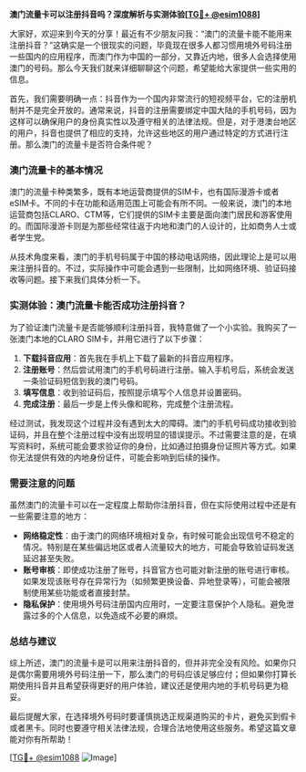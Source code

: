 **澳门流量卡可以注册抖音吗？深度解析与实测体验[[TG💪+ @esim1088](https://t.me/s/esim1088)]**

大家好，欢迎来到今天的分享！最近有不少朋友问我：“澳门的流量卡能不能用来注册抖音？”这确实是一个很现实的问题，毕竟现在很多人都习惯用境外号码注册一些国内的应用程序，而澳门作为中国的一部分，又靠近内地，很多人会选择使用澳门的号码。那么今天我们就来详细聊聊这个问题，希望能给大家提供一些实用的信息。

首先，我们需要明确一点：抖音作为一个国内非常流行的短视频平台，它的注册机制并不是完全开放的。通常来说，抖音的注册需要绑定中国大陆的手机号码，因为这样可以确保用户的身份真实性以及遵守相关的法律法规。但是，对于港澳台地区的用户，抖音也提供了相应的支持，允许这些地区的用户通过特定的方式进行注册。那么澳门的流量卡是否符合条件呢？

### 澳门流量卡的基本情况

澳门的流量卡种类繁多，既有本地运营商提供的SIM卡，也有国际漫游卡或者eSIM卡。不同的卡在功能和适用范围上可能会有所不同。一般来说，澳门的本地运营商包括CLARO、CTM等，它们提供的SIM卡主要是面向澳门居民和游客使用的。而国际漫游卡则是为那些经常往返于内地和澳门的人设计的，比如商务人士或者学生党。

从技术角度来看，澳门的手机号码属于中国的移动电话网络，因此理论上是可以用来注册抖音的。不过，实际操作中可能会遇到一些限制，比如网络环境、验证码接收等问题。接下来我们具体分析一下。

### 实测体验：澳门流量卡能否成功注册抖音？

为了验证澳门流量卡是否能够顺利注册抖音，我特意做了一个小实验。我购买了一张澳门本地的CLARO SIM卡，并用它进行了以下步骤：

1. **下载抖音应用**：首先我在手机上下载了最新的抖音应用程序。
2. **注册账号**：然后尝试用澳门的手机号码进行注册。输入手机号后，系统会发送一条验证码短信到我的澳门号码。
3. **填写信息**：收到验证码后，按照提示填写个人信息并设置密码。
4. **完成注册**：最后一步是上传头像和昵称，完成整个注册流程。

经过测试，我发现这个过程并没有遇到太大的障碍。澳门的手机号码成功接收到验证码，并且在整个注册过程中没有出现明显的错误提示。不过需要注意的是，在填写资料时，系统可能会要求验证你的身份，比如通过拍摄身份证照片等方式。如果你无法提供有效的内地身份证件，可能会影响到后续的操作。

### 需要注意的问题

虽然澳门的流量卡可以在一定程度上帮助你注册抖音，但在实际使用过程中还是有一些需要注意的地方：

- **网络稳定性**：由于澳门的网络环境相对复杂，有时候可能会出现信号不稳定的情况。特别是在某些偏远地区或者人流量较大的地方，可能会导致验证码发送延迟甚至失败。
- **账号审核**：即使成功注册了账号，抖音官方也可能对新注册的账号进行审核。如果发现该账号存在异常行为（如频繁更换设备、异地登录等），可能会被限制使用某些功能或者直接封禁。
- **隐私保护**：使用境外号码注册国内应用时，一定要注意保护个人隐私。避免泄露过多的个人信息，以免造成不必要的麻烦。

### 总结与建议

综上所述，澳门的流量卡是可以用来注册抖音的，但并非完全没有风险。如果你只是偶尔需要用境外号码注册一下，那么澳门的号码应该足够应付；但如果你打算长期使用抖音并且希望获得更好的用户体验，建议还是使用内地的手机号码更为稳妥。

最后提醒大家，在选择境外号码时要谨慎挑选正规渠道购买的卡片，避免买到假卡或者黑卡。同时也要遵守相关法律法规，合理合法地使用这些服务。希望这篇文章能对你有所帮助！

[[TG💪+ @esim1088](https://t.me/s/esim1088) ![Image](https://i.postimg.cc/4NQfJmqS/Snipaste-2025-05-13-00-14-12.png)]